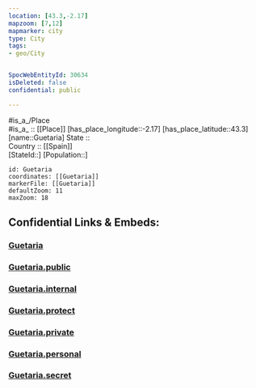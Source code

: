 ```yaml
---
location: [43.3,-2.17] 
mapzoom: [7,12] 
mapmarker: city 
type: City
tags:
- geo/City


SpocWebEntityId: 30634
isDeleted: false
confidential: public

---
```

#is_a_/Place  
#is_a_ :: [[Place]] 
[has_place_longitude::-2.17] 
[has_place_latitude::43.3] 
[name::Guetaria] 
State ::  
Country :: [[Spain]]  
[StateId::] 
[Population::] 



```leaflet
id: Guetaria
coordinates: [[Guetaria]] 
markerFile: [[Guetaria]] 
defaultZoom: 11 
maxZoom: 18
```


## Confidential Links & Embeds: 

### [Guetaria](/_Standards/Earth/Continent/Europe/Europe~South/Spain/City/Guetaria.md) 

### [Guetaria.public](/_public/Earth/Continent/Europe/Europe~South/Spain/City/Guetaria.public.md) 

### [Guetaria.internal](/_internal/Earth/Continent/Europe/Europe~South/Spain/City/Guetaria.internal.md) 

### [Guetaria.protect](/_protect/Earth/Continent/Europe/Europe~South/Spain/City/Guetaria.protect.md) 

### [Guetaria.private](/_private/Earth/Continent/Europe/Europe~South/Spain/City/Guetaria.private.md) 

### [Guetaria.personal](/_personal/Earth/Continent/Europe/Europe~South/Spain/City/Guetaria.personal.md) 

### [Guetaria.secret](/_secret/Earth/Continent/Europe/Europe~South/Spain/City/Guetaria.secret.md)

